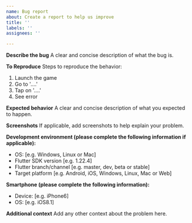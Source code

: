 ```yaml
---
name: Bug report
about: Create a report to help us improve
title: ''
labels: ''
assignees: ''

---
```


**Describe the bug**
A clear and concise description of what the bug is.

**To Reproduce**
Steps to reproduce the behavior:
1. Launch the game
2. Go to '....'
3. Tap on '....'
4. See error

**Expected behavior**
A clear and concise description of what you expected to happen.

**Screenshots**
If applicable, add screenshots to help explain your problem.

**Development environment (please complete the following information if applicable):**
 - OS: [e.g. Windows, Linux or Mac]
 - Flutter SDK version [e.g. 1.22.4]
 - Flutter branch/channel [e.g. master, dev, beta or stable]
 - Target platform [e.g. Android, iOS, Windows, Linux, Mac or Web]

**Smartphone (please complete the following information):**
 - Device: [e.g. iPhone6]
 - OS: [e.g. iOS8.1]

**Additional context**
Add any other context about the problem here.
